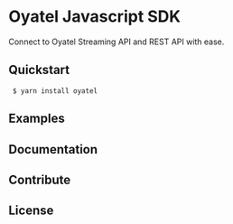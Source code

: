 # Oyatel Javascript SDK

Connect to Oyatel Streaming API and REST API with ease.

## Quickstart

```shell
 $ yarn install oyatel
```

## Examples

## Documentation

## Contribute

## License